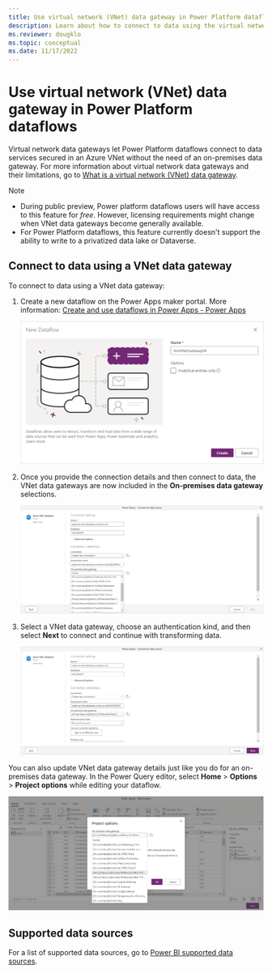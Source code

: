 ```yaml
---
title: Use virtual network (VNet) data gateway in Power Platform dataflows
description: Learn about how to connect to data using the virtual network (VNet) data gateway, along with details of supported data sources.
ms.reviewer: dougklo
ms.topic: conceptual
ms.date: 11/17/2022
---
```


# Use virtual network (VNet) data gateway in Power Platform dataflows

Virtual network data gateways let Power Platform dataflows connect to data services secured in an Azure VNet without the need of an on-premises data gateway. For more information about virtual network data gateways and their limitations, go to [What is a virtual network (VNet) data gateway](what-is.md).

>[!Note]
>
>* During public preview, Power platform dataflows users will have access to this feature for *free*. However, licensing requirements might change when VNet data gateways become generally available.
>* For Power Platform dataflows, this feature currently doesn't support the ability to write to a privatized data lake or Dataverse.

## Connect to data using a VNet data gateway

To connect to data using a VNet data gateway:

1. Create a new dataflow on the Power Apps maker portal. More information: [Create and use dataflows in Power Apps - Power Apps](/powerapps/maker/data-platform/create-and-use-dataflows)

   ![Screenshot showing the New Dataflow dialog box in Power Apps, with the name of the new dataflow entered in the Name text box.](media/create-a-new-dataflow.png)

2. Once you provide the connection details and then connect to data, the VNet data gateways are now included in the **On-premises data gateway** selections.

   ![Screenshot showing the Power Query connect to data source dialog box with VNet data gateway names included in the on-premises data gateway selection box.](media/vnet-gateway-selections.png)

3. Select a VNet data gateway, choose an authentication kind, and then select **Next** to connect and continue with transforming data.

   ![Screenshot showing the Power Query connect to data source dialog box with the VNet data gateway name selected, the user signed in, and ready to select the Next button.](media/finishing-vnet-connection.png)

You can also update VNet data gateway details just like you do for an on-premises data gateway. In the Power Query editor, select **Home** > **Options** > **Project options** while editing your dataflow.

   ![Screenshot showing the Power Query Project options dialog box that contains the VNet data gateway options you can change while editing your dataflow.](media/project-options-gateway.png)

## Supported data sources

For a list of supported data sources, go to [Power BI supported data sources](use-data-gateways-sources-power-bi.md#supported-azure-data-services).

